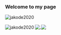 ### Welcome to my page

<p align="left"> <img src="https://komarev.com/ghpvc/?username=jakode2020&color=blueviolet" alt="jakode2020" /> </p>

<img align="center" src="https://github-readme-stats.vercel.app/api?username=jakode2020&count_private=true&show_icons=true&theme=dark" alt="jakode2020" />

<a href="https://github.com/anuraghazra/github-readme-stats">
  <img align="center" src="https://github-readme-stats.vercel.app/api/top-langs/?username=jakode2020&layout=compact&theme=dark" />
</a>
<a href="https://github.com/anuraghazra/github-readme-stats">
  <img align="center" src="https://github-readme-stats.vercel.app/api/wakatime?username=ghasem&layout=compact&theme=dark" />
</a>
